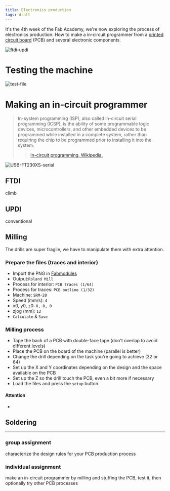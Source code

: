 ```yaml
---
title: Electronics production
tags: draft
---
```


It's the 4th week of the Fab Academy, we're now exploring the process of electronics production: How to make a in-circuit programmer from a [printed circuit board](https://en.wikipedia.org/wiki/Printed_circuit_board) (PCB) and several electronic components.

![ftdi-updi](ftdi-updi.jpg)


# Testing the machine

![test-file](test-file.png)

# Making an in-circuit programmer

> In-system programming (ISP), also called in-circuit serial programming (ICSP), is the ability of some programmable logic devices, microcontrollers, and other embedded devices to be programmed while installed in a complete system, rather than requiring the chip to be programmed prior to installing it into the system.
> > [In-circuit programming, Wikipedia.](https://en.wikipedia.org/wiki/In-system_programming)

![USB-FT230XS-serial](USB-FT230XS-serial.png)

## FTDI
climb

## UPDI
conventional

## Milling

The drills are super fragile, we have to manipulate them with extra attention.

### Prepare the files (traces and interior)
- Import the PNG in [Fabmodules](http://fabmodules.org/)
- Output:`Roland Mill`
- Process for interior: `PCB traces (1/64)`
- Process for traces: `PCB outline (1/32)`
- Machine: `SRM-20`
- Speed (mm/s): `4`
- x0, y0, z0: `0, 0, 0`
- zjog (mm): `12`
- `Calculate` & `Save`

### Milling process
- Tape the back of a PCB with double-face tape (don't overlap to avoid different levels)
- Place the PCB on the board of the machine (parallel is better)
- Change the drill depending on the task you're going to achieve (32 or 64)
- Set up the X and Y coordinates depending on the design and the space available on the PCB
- Set up the Z so the drill touch the PCB, even a bit more if necessary
- Load the files and press the `setup` button.

#### Attention
- 

## Soldering

---


### group assignment
characterize the design rules for your PCB production process

### individual assignment
make an in-circuit programmer by milling and stuffing the PCB, test it, then optionally try other PCB processes



